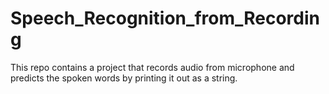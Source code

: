 # Speech_Recognition_from_Recording
This repo contains a project that records audio from microphone and predicts the spoken words by printing it out as a string.
